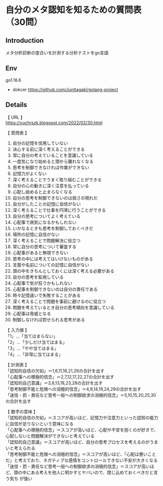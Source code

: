 # 自分のメタ認知を知るための質問表（30問）

## Introduction
メタ分析診断の度合いを計測する分析テストをgo言語  

## Env

go1.16.6  

- dokcer
https://github.com/JunItagaki/golang-project

## Details

【 URL 】  
https://yuchrszk.blogspot.com/2022/02/30.html

【 質問表 】  
1. 自分の記憶を信用していない
2. 決心する前に深く考えることができる
3. 常に自分の考えていることを意識している
4. 一度気になり始めると頭から離れなくなる
5. 思考を制御できなければ作業ができない
6. 記憶力がよくない
7. 深く考えることでうまく取り組むことができる
8. 自分の心の動きに深く注意を払っている
9. 心配し始めると止まらなくなる
10. 自分の思考を制御できないのは弱さの現れだ
11. 自分がしたことの記憶に自信がない
12. 深く考えることで仕事を円滑に行うことができる
13. 自分の思考についてよく考えている
14. 心配事で病気になるかもしれない
15. いかなるときも思考を制御しておくべきだ
16. 場所の記憶に自信がない
17. 深く考えることで問題解決に役立つ
18. 常に自分の思考について審査する
19. 心配事があると無視できない
20. 思考の中には考えてはいけないものがある
21. 言葉や名前についての記憶に自信がない
22. 頭の中をきちんとしておくには深く考える必要がある
23. 自分の思考を監視している
24. 心配事で気が狂うかもしれない
25. 心配事を制御できないのは自分の責任である
26. 時々記憶違いで失敗することがある
27. 深く考えることで問題を事前に避けるのに役立つ
28. 問題を考えているとき自分の思考傾向を意識している
29. 心配事は脅威となる
30. 制御しなければ罰せられる思考がある

【 入力値 】  
「1」…「当てはまらない」  
「2」…「少しだけ当てはまる」  
「3」…「やや当てはまる」  
「4」…「非常に当てはまる」  

【 計測表 】    
「認知的自信の欠如」＝1,6,11,16,21,26の合計を出す  
「心配事への積極的信念」＝2,7,12,17,22,27の合計を出す  
「認知的自己意識」＝3,8,13,18,23,28の合計を出す  
「思考制御不能と危険への消極的信念」＝4,9,14,19,24,29の合計を出す  
「迷信・罰・責任など思考一般への制御欲求の消極的信念」＝5,10,15,20,25,30の合計を出す  

【 数字の意味 】  
「認知的自信の欠如」＝スコアが高いほど、記憶力や注意力といった認知の能力に自信が足りないという意味になる  
「心配事への積極的信念」＝スコアが高いほど、心配や不安を抱くのが好きで、心配しないと問題解決ができないと考えている  
「認知的自己意識」＝スコアが高いほど、自分の思考プロセスを考えるのがうまいと考えられる  
「思考制御不能と危険への消極的信念」＝スコアが高いほど、「心配は悪いことだ」と考えており、ネガティブな感情をコントロールできない不安が大きくなる  
「迷信・罰・責任など思考一般への制御欲求の消極的信念」＝スコアが高いほど、頭の中にある考えを他人に明かすとヤバいので、閉じ込めておくべきだと言う気ち が強い  